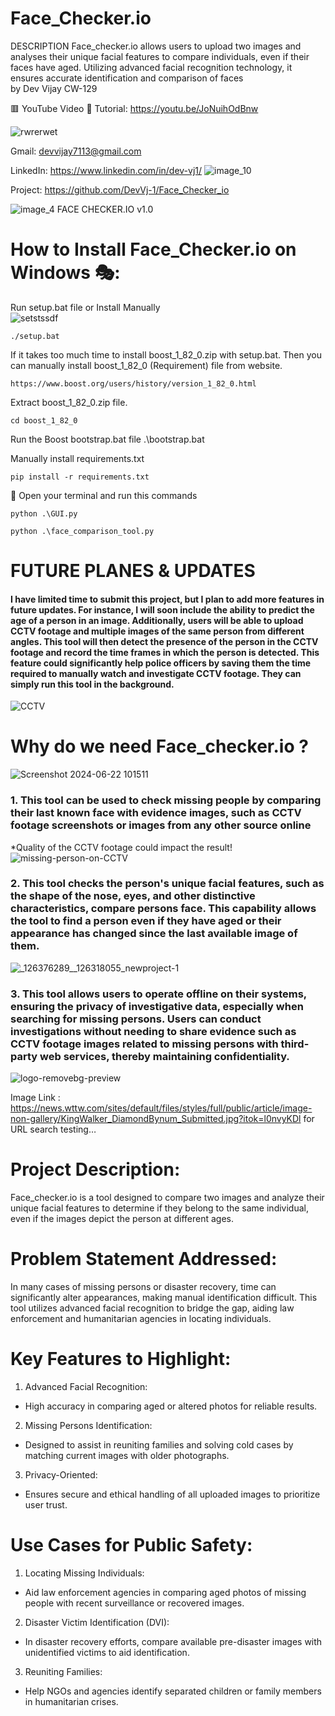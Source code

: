 # Face_Checker.io
DESCRIPTION Face_checker.io allows users to upload two images and analyses their unique facial features to compare individuals, even if their faces have aged. Utilizing advanced facial recognition technology, it ensures accurate identification and comparison of faces  
by Dev Vijay CW-129

🟥 YouTube Video 🎥 Tutorial: https://youtu.be/JoNuihOdBnw

![rwrerwet](https://github.com/DevVj-1/Face_Checker.io/assets/106962581/e5b58869-c5eb-49ad-a34b-4027db088adc)

 
Gmail: devvijay7113@gmail.com

LinkedIn: https://www.linkedin.com/in/dev-vj1/
![image_10](https://github.com/DevVj-1/Face_Checker.io/assets/106962581/6de4421a-4347-4415-a323-7e9d3be5eb53)

Project: https://github.com/DevVj-1/Face_Checker_io

![image_4](https://github.com/DevVj-1/Face_Checker.io/assets/106962581/5a1ddf10-6c34-4406-a64d-208afeca1812)
FACE CHECKER.IO v1.0 

# How to Install Face_Checker.io on Windows 🎭:
Run setup.bat file or Install Manually  
![setstssdf](https://github.com/DevVj-1/Face_Checker.io/assets/106962581/c75604c5-db61-49dc-a25f-9521fdb3cedd)
```
./setup.bat
```
If it takes too much time to install boost_1_82_0.zip with setup.bat. Then you can manually install boost_1_82_0 (Requirement) file from website. 
```
https://www.boost.org/users/history/version_1_82_0.html
```
Extract boost_1_82_0.zip file.
```
cd boost_1_82_0
```
Run the Boost bootstrap.bat file
.\bootstrap.bat

Manually install requirements.txt
```
pip install -r requirements.txt
```
	Open your terminal and run this commands
```
python .\GUI.py
```
```
python .\face_comparison_tool.py
```
# FUTURE PLANES & UPDATES
#### I have limited time to submit this project, but I plan to add more features in future updates. For instance, I will soon include the ability to predict the age of a person in an image. Additionally, users will be able to upload CCTV footage and multiple images of the same person from different angles. This tool will then detect the presence of the person in the CCTV footage and record the time frames in which the person is detected. This feature could significantly help  police officers  by saving them the time required to manually watch and investigate CCTV footage. They can simply run this tool in the background.

![CCTV](https://github.com/DevVj-1/Face_Checker.io/assets/106962581/fc15d493-8db7-446d-b160-bee321eb9df0)


# Why do we need Face_checker.io ?
![Screenshot 2024-06-22 101511](https://github.com/DevVj-1/Face_Checker.io/assets/106962581/b73abaf0-8362-48c1-9dbb-d5a7707f306c)

### 1.	This tool can be used to check missing people by comparing their last known face with evidence images, such as CCTV footage screenshots or images from any other source online
*Quality of the CCTV footage could impact the result!
![missing-person-on-CCTV](https://github.com/DevVj-1/Face_Checker.io/assets/106962581/8ca56b40-2ccb-489e-83fe-7880ce5faff3)

### 2.	This tool checks the person's unique facial features, such as the shape of the nose, eyes, and other distinctive characteristics, compare persons face. This capability allows the tool to find a person even if they have aged or their appearance has changed since the last available image of them.

![_126376289__126318055_newproject-1](https://github.com/DevVj-1/Face_Checker.io/assets/106962581/50dda948-f510-4063-9d33-7b5bc4631d1e)

### 3.	This tool allows users to operate offline on their systems, ensuring the privacy of investigative data, especially when searching for missing persons. Users can conduct investigations without needing to share evidence such as CCTV footage images related to missing persons with third-party web services, thereby maintaining confidentiality.
![logo-removebg-preview](https://github.com/DevVj-1/Face_Checker.io/assets/106962581/56d744e0-a2e8-4730-8c0f-2f0def77c812)

Image Link : https://news.wttw.com/sites/default/files/styles/full/public/article/image-non-gallery/KingWalker_DiamondBynum_Submitted.jpg?itok=l0nvyKDl for URL search testing…


# Project Description:
Face_checker.io is a tool designed to compare two images and analyze their unique facial features to determine if they belong to the same individual, even if the images depict the person at different ages.

# Problem Statement Addressed:
In many cases of missing persons or disaster recovery, time can significantly alter appearances, making manual identification difficult. This tool utilizes advanced facial recognition to bridge the gap, aiding law enforcement and humanitarian agencies in locating individuals.

# Key Features to Highlight:

1) Advanced Facial Recognition:

* High accuracy in comparing aged or altered photos for reliable results.

2) Missing Persons Identification:

* Designed to assist in reuniting families and solving cold cases by matching current images with older photographs.

3) Privacy-Oriented:
* Ensures secure and ethical handling of all uploaded images to prioritize user trust.

# Use Cases for Public Safety:

1) Locating Missing Individuals:

* Aid law enforcement agencies in comparing aged photos of missing people with recent surveillance or recovered images.

2) Disaster Victim Identification (DVI):

* In disaster recovery efforts, compare available pre-disaster images with unidentified victims to aid identification.

3) Reuniting Families:

* Help NGOs and agencies identify separated children or family members in humanitarian crises.


